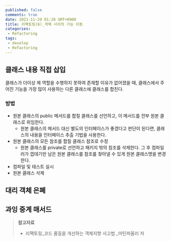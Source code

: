 ```yaml
---
published: false
comments: true
date: 2021-11-29 01:28 GMT+0900
title: 리팩토링(6)_객체 사이의 기능 이동
categories:
 - Refactoring
tags:
 - develop
 - Refactoring
---
```


## 클래스 내용 직접 삽입

클래스가 더이상 제 역할을 수행하지 못하여 존재할 이유가 없어졌을 때, 클래스에서 주어진 기능을 가장 많이 사용하는 다른 클래스에 클래스를 합친다.



### 방법

* 원본 클래스의  public 메서드를 합칠 클래스를 선언하고, 이 메서드를 전부 원본 클래스로 위임한다.
  * 원본 클래스의 메서드 대신 별도의 인터페이스가 좋겠다고 판단이 된다면, 클래스의 내용을 인터페이스 추출 기법을 사용한다.
* 원본 클래스의 모든 참조를 합칠 클래스 참조로 수정
  * 원본 클래스를 private로 선언하고 패키지 밖의 참조를 삭제한다. 
    그 후 컴파일러가 껍데기만 남은 원본 클래스를 참조를 찾아낼 수 있게 원본 클래스명을 변경한다.
* 컴파일 및 테스트 실시
* 원본 클래스 삭제



## 대리 객체 은폐



## 과잉 중계 매서드





> **참고자료**
>
> - 리팩토링_코드 품질을 개선하는 객체지향 사고법 _마틴파울러 저

